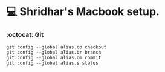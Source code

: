 # 💻 Shridhar's Macbook setup.

### :octocat: Git
```
git config --global alias.co checkout
git config --global alias.br branch
git config --global alias.cm commit
git config --global alias.s status
```
